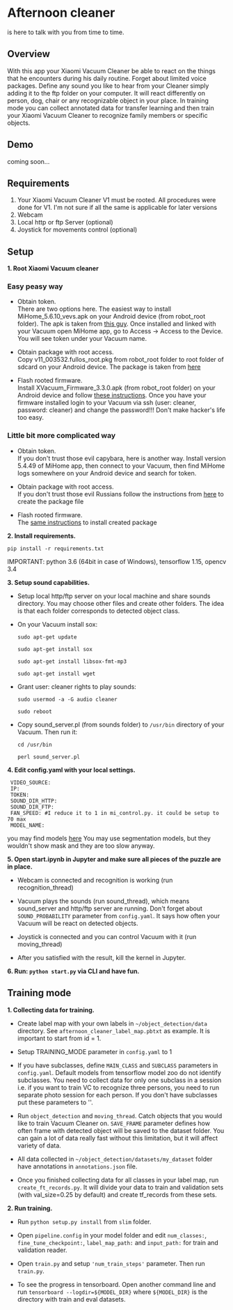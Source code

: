 # Afternoon cleaner
is here to talk with you from time to time.

## Overview
With this app your Xiaomi Vacuum Cleaner be able to react on the things that he encounters during his daily routine. Forget about limited voice packages. Define any sound you like to hear from your Cleaner simply adding it to the ftp folder on your computer. It will react differently on person, dog, chair or any recognizable object in your place.
In training mode you can collect annotated data for transfer learning and then train your Xiaomi Vacuum Cleaner to recognize family members or specific objects.

## Demo
coming soon...

## Requirements
1. Your Xiaomi Vacuum Cleaner V1 must be rooted. All procedures were done for V1. I'm not sure if all the same is applicable for later versions   
2. Webcam
3. Local http or ftp Server (optional)
4. Joystick for movements control (optional)


## Setup

**1. Root Xiaomi Vacuum cleaner**  

  ### Easy peasy way

  * Obtain token.  
      There are two options here. The easiest way to install MiHome_5.6.10_vevs.apk on your Android device (from robot_root folder). The apk is taken from [this guy](http://www.kapiba.ru/2017/11/mi-home.html). Once installed and linked with your Vacuum open MiHome app, go to Access -> Access to the Device. You will see token under your Vacuum name.

  * Obtain package with root access.  
      Copy v11_003532.fullos_root.pkg from robot_root folder to root folder of sdcard on your Android device. The package is taken from [here](http://4pda.ru/forum/index.php?showtopic=881982&st=5240)

  * Flash rooted firmware.  
      Install XVacuum_Firmware_3.3.0.apk (from robot_root folder) on your Android device and follow [these instructions](
    https://forum.xda-developers.com/android/apps-games/app-xvacuum-firmware-xiaomi-vacuum-t3896526). Once you have your firmware installed login to your Vacuum via ssh (user: cleaner, password: cleaner) and change the password!!! Don't make hacker's life too easy.

### Little bit more complicated way
  * Obtain token.  
      If you don't trust those evil capybara, here is another way. Install version 5.4.49 of MiHome app, then connect to your Vacuum, then find MiHome logs somewhere on your Android device and search for token.

  * Obtain package with root access.  
      If you don't trust those evil Russians follow the instructions from [here](https://github.com/dgiese/dustcloud/wiki/VacuumRobots-manual-update-root-Howto) to create the package file

  * Flash rooted firmware.  
      The [same instructions](https://github.com/dgiese/dustcloud/wiki/VacuumRobots-manual-update-root-Howto) to install created package

**2. Install requirements.**

`pip install -r requirements.txt`

IMPORTANT: python 3.6 (64bit in case of Windows), tensorflow 1.15, opencv 3.4

**3. Setup sound capabilities.**

  * Setup local http/ftp server on your local machine and share sounds directory. You may choose other files and create other folders. The idea is that each folder corresponds to detected object class.

  * On your Vacuum install sox:  

        sudo apt-get update

        sudo apt-get install sox  

        sudo apt-get install libsox-fmt-mp3

        sudo apt-get install wget


  * Grant user: cleaner rights to play sounds:

        sudo usermod -a -G audio cleaner  

        sudo reboot  

  * Copy sound_server.pl (from sounds folder) to `/usr/bin` directory of your Vacuum. Then run it:

        cd /usr/bin

        perl sound_server.pl  

**4. Edit config.yaml with your local settings.**

     VIDEO_SOURCE:  
     IP:  
     TOKEN:  
     SOUND_DIR_HTTP:  
     SOUND_DIR_FTP:  
     FAN_SPEED: #I reduce it to 1 in mi_control.py. it could be setup to 70 max  
     MODEL_NAME:  

  you may find models [here](https://github.com/tensorflow/models/blob/master/research/object_detection/g3doc/detection_model_zoo.md.) You may use segmentation models, but they wouldn't show mask and they are too slow anyway.

**5. Open start.ipynb in Jupyter and make sure all pieces of the puzzle are in place.**  

  * Webcam is connected and recognition is working (run recognition_thread)  

  * Vacuum plays the sounds (run sound_thread), which means sound_server and http/ftp server are running. Don't forget about `SOUND_PROBABILITY` parameter from `config.yaml`. It says how often your Vacuum will be react on detected objects.  

  * Joystick is connected and you can control Vacuum with it (run moving_thread)  

  * After you satisfied with the result, kill the kernel in Jupyter.



**6. Run: `python start.py` via CLI and have fun.**


## Training mode

**1. Collecting data for training.**

  * Create label map with your own labels in `~/object_detection/data` directory. See `afternoon_cleaner_label_map.pbtxt` as example. It is important to start from id = 1.

  * Setup TRAINING_MODE parameter in `config.yaml` to 1

  * If you have subclasses, define `MAIN_CLASS` and `SUBCLASS` parameters in `config.yaml`. Default models from tensorflow model zoo do not identify subclasses. You need to collect data for only one subclass in a session i.e. if you want to train VC to recognize three persons, you need to run separate photo session for each person. If you don't have subclasses put these parameters to ''.

  * Run `object_detection` and `moving_thread`. Catch objects that you would like to train Vacuum Cleaner on. `SAVE_FRAME` parameter defines how often frame with detected object will be saved to the dataset folder. You can gain a lot of data really fast without this limitation, but it will affect variety of data.

  * All data collected in `~/object_detection/datasets/my_dataset` folder have annotations in `annotations.json` file.

  * Once you finished collecting data for all classes in your label map, run `create_ft_records.py`. It will divide your data to train and validation sets (with val_size=0.25 by default) and create tf_records from these sets.

**2. Run training.**

  * Run `python setup.py install` from `slim` folder.

  * Open `pipeline.config` in your model folder and edit `num_classes:`, `fine_tune_checkpoint:`, `label_map_path:` and `input_path:` for train and validation reader.

  * Open `train.py` and setup `'num_train_steps'` parameter. Then run `train.py`.

  * To see the progress in tensorboard. Open another command line and run `tensorboard --logdir=${MODEL_DIR}` where `${MODEL_DIR}` is the directory with train and eval datasets.
